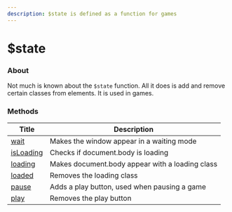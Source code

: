 ```yaml
---
description: $state is defined as a function for games
---
```


# $state

### About

Not much is known about the `$state` function. All it does is add and remove certain classes from elements. It is used in games.

### Methods

| Title                             | Description                                     |
| --------------------------------- | ----------------------------------------------- |
| [wait](methods/wait.md)           | Makes the window appear in a waiting mode       |
| [isLoading](methods/isloading.md) | Checks if document.body is loading              |
| [loading](methods/loading.md)     | Makes document.body appear with a loading class |
| [loaded](methods/loaded.md)       | Removes the loading class                       |
| [pause](methods/pause.md)         | Adds a play button, used when pausing a game    |
| [play](methods/play.md)           | Removes the play button                         |

